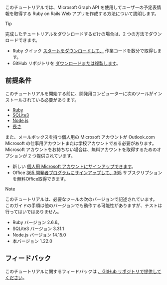 <!-- markdownlint-disable MD002 MD041 -->

このチュートリアルでは、Microsoft Graph API を使用してユーザーの予定表情報を取得する Ruby on Rails Web アプリを作成する方法について説明します。

> [!TIP]
> 完成したチュートリアルをダウンロードするだけの場合は、2 つの方法でダウンロードできます。
>
> - Ruby クイック [スタートをダウンロードして、](https://developer.microsoft.com/graph/quick-start?platform=option-ruby) 作業コードを数分で取得します。
> - GitHub リポジトリを [ダウンロードまたは複製します](https://github.com/microsoftgraph/msgraph-training-rubyrailsapp)。

## <a name="prerequisites"></a>前提条件

このチュートリアルを開始する前に、開発用コンピューターに次のツールがインストールされている必要があります。

- [Ruby](https://www.ruby-lang.org/en/downloads/)
- [SQLite3](https://sqlite.org/index.html)
- [Node.js](https://nodejs.org/en/)
- [長さ](https://yarnpkg.com/)

また、メールボックスを持つ個人用の Microsoft アカウントが Outlook.com Microsoft の仕事用アカウントまたは学校アカウントである必要があります。 Microsoft アカウントをお持ちない場合は、無料アカウントを取得するためのオプションが 2 つ提供されています。

- 新しい [個人用 Microsoft アカウントにサインアップできます](https://signup.live.com/signup?wa=wsignin1.0&rpsnv=12&ct=1454618383&rver=6.4.6456.0&wp=MBI_SSL_SHARED&wreply=https://mail.live.com/default.aspx&id=64855&cbcxt=mai&bk=1454618383&uiflavor=web&uaid=b213a65b4fdc484382b6622b3ecaa547&mkt=E-US&lc=1033&lic=1)。
- Office [365 開発者プログラムにサインアップして、365](https://developer.microsoft.com/office/dev-program) サブスクリプションを無料Office取得できます。

> [!NOTE]
> このチュートリアルは、必要なツールの次のバージョンで記述されています。 このガイドの手順は他のバージョンでも動作する可能性がありますが、テストは行ってはいではありません。
>
> - Ruby バージョン 2.6.6。
> - SQLite3 バージョン 3.31.1
> - Node.js バージョン 14.15.0
> - 本バージョン 1.22.0

## <a name="feedback"></a>フィードバック

このチュートリアルに関するフィードバックは [、GitHub リポジトリで提供してください](https://github.com/microsoftgraph/msgraph-training-rubyrailsapp)。
